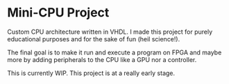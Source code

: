 # Mini-CPU Project

Custom CPU architecture written in VHDL. I made this project for purely educational purposes and for the sake of fun (heil science!).

The final goal is to make it run and execute a program on FPGA and maybe more by adding peripherals to the CPU like a GPU nor a controller.

This is currently WIP. This project is at a really early stage.
